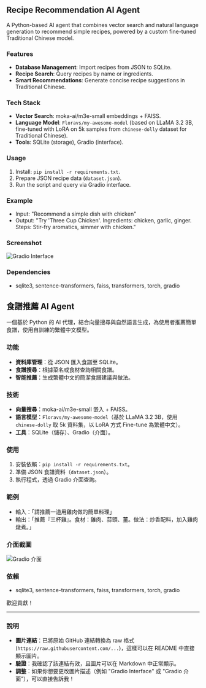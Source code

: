 ## Recipe Recommendation AI Agent

A Python-based AI agent that combines vector search and natural language generation to recommend simple recipes, powered by a custom fine-tuned Traditional Chinese model.

### Features
- **Database Management**: Import recipes from JSON to SQLite.
- **Recipe Search**: Query recipes by name or ingredients.
- **Smart Recommendations**: Generate concise recipe suggestions in Traditional Chinese.

### Tech Stack
- **Vector Search**: moka-ai/m3e-small embeddings + FAISS.
- **Language Model**: `Floravs/my-awesome-model` (based on LLaMA 3.2 3B, fine-tuned with LoRA on 5k samples from `chinese-dolly` dataset for Traditional Chinese).
- **Tools**: SQLite (storage), Gradio (interface).

### Usage
1. Install: `pip install -r requirements.txt`.
2. Prepare JSON recipe data (`dataset.json`).
3. Run the script and query via Gradio interface.

### Example
- Input: "Recommend a simple dish with chicken"
- Output: "Try 'Three Cup Chicken'. Ingredients: chicken, garlic, ginger. Steps: Stir-fry aromatics, simmer with chicken."

### Screenshot
![Gradio Interface](https://raw.githubusercontent.com/mofanchang/Recipe-Recommendation-AI-Agent/main/recipe.png)

### Dependencies
- sqlite3, sentence-transformers, faiss, transformers, torch, gradio


## 食譜推薦 AI Agent

一個基於 Python 的 AI 代理，結合向量搜尋與自然語言生成，為使用者推薦簡單食譜，使用自訓練的繁體中文模型。

### 功能
- **資料庫管理**：從 JSON 匯入食譜至 SQLite。
- **食譜搜尋**：根據菜名或食材查詢相關食譜。
- **智能推薦**：生成繁體中文的簡潔食譜建議與做法。

### 技術
- **向量搜尋**：moka-ai/m3e-small 嵌入 + FAISS。
- **語言模型**：`Floravs/my-awesome-model`（基於 LLaMA 3.2 3B，使用 `chinese-dolly` 取 5k 資料集，以 LoRA 方式 Fine-tune 為繁體中文）。
- **工具**：SQLite（儲存）、Gradio（介面）。

### 使用
1. 安裝依賴：`pip install -r requirements.txt`。
2. 準備 JSON 食譜資料（`dataset.json`）。
3. 執行程式，透過 Gradio 介面查詢。

### 範例
- 輸入：「請推薦一道用雞肉做的簡單料理」
- 輸出：「推薦『三杯雞』。食材：雞肉、蒜頭、薑。做法：炒香配料，加入雞肉燉煮。」

### 介面截圖
![Gradio 介面](https://raw.githubusercontent.com/mofanchang/Recipe-Recommendation-AI-Agent/main/recipe.png)

### 依賴
- sqlite3, sentence-transformers, faiss, transformers, torch, gradio

歡迎貢獻！

---

### 說明
- **圖片連結**：已將原始 GitHub 連結轉換為 raw 格式 (`https://raw.githubusercontent.com/...`)，這樣可以在 README 中直接顯示圖片。
- **驗證**：我確認了該連結有效，且圖片可以在 Markdown 中正常顯示。
- **調整**：如果你想要更改圖片描述（例如 "Gradio Interface" 或 "Gradio 介面"），可以直接告訴我！



